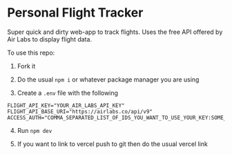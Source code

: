 # Personal Flight Tracker

Super quick and dirty web-app to track flights. Uses the free API offered by Air
Labs to display flight data. 

To use this repo:

1. Fork it

2. Do the usual `npm i` or whatever package manager you are using

3. Create a `.env` file with the following

```
FLIGHT_API_KEY="YOUR_AIR_LABS_API_KEY"
FLIGHT_API_BASE_URI="https://airlabs.co/api/v9"
ACCESS_AUTH="COMMA_SEPARATED_LIST_OF_IDS_YOU_WANT_TO_USE_YOUR_KEY:SOME_SUPER_SECRET_PASSWORD"
```

4. Run `npm dev`

5. If you want to link to vercel push to git then do the usual vercel link